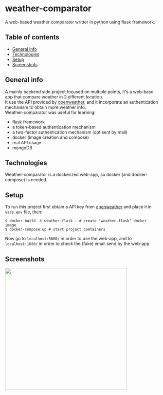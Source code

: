 # weather-comparator
A web-based weather comparator writter in python using flask framework.

## Table of contents
* [General info](#general-info)
* [Technologies](#technologies)
* [Setup](#setup)
* [Screenshots](#screenshots)

## General info
A mainly backend side project focused on multiple points, it's a web-basd app that compare weather in 2 different location.  
It use the API provided by [openweather](https://openweathermap.org/), and it incorporate an authentication mechanism to obtain more weather info.  
Weather-comparator was useful for learning:
* flask framework
* a token-based authentication mechanism
* a two-factor authentication mechanism (opt sent by mail)
* docker (image creation and compose)
* real API usage
* mongoDB

## Technologies
Weather-comparator is a dockerized web-app, so docker (and docker-compose) is needed.
	
## Setup
To run this project first obtain a API key from [openweather](https://openweathermap.org/) and place it in `vars.env` file, then:
```
$ docker build -t weather-flask . # create "weather-flask" docker image
$ docker-compose up # start project containers
```
Now go to `localhost:5000/` in order to use the web-app, and to `localhost:1080/` in order to check the (fake) email send by the web-app.

## Screenshots
<img src="docs/images/screenshot_1.gif" width="400">
